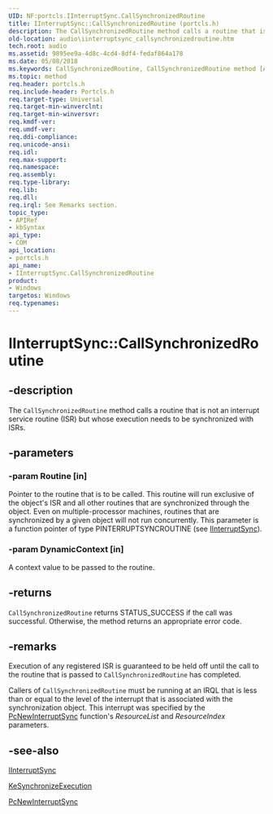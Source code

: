 ```yaml
---
UID: NF:portcls.IInterruptSync.CallSynchronizedRoutine
title: IInterruptSync::CallSynchronizedRoutine (portcls.h)
description: The CallSynchronizedRoutine method calls a routine that is not an interrupt service routine (ISR) but whose execution needs to be synchronized with ISRs.
old-location: audio\iinterruptsync_callsynchronizedroutine.htm
tech.root: audio
ms.assetid: 9895ee9a-4d8c-4cd4-8df4-fedaf864a178
ms.date: 05/08/2018
ms.keywords: CallSynchronizedRoutine, CallSynchronizedRoutine method [Audio Devices], CallSynchronizedRoutine method [Audio Devices],IInterruptSync interface, IInterruptSync interface [Audio Devices],CallSynchronizedRoutine method, IInterruptSync.CallSynchronizedRoutine, IInterruptSync::CallSynchronizedRoutine, audio.iinterruptsync_callsynchronizedroutine, audmp-routines_985e70ee-3e6b-4514-adb5-1b37f92c9ae4.xml, portcls/IInterruptSync::CallSynchronizedRoutine
ms.topic: method
req.header: portcls.h
req.include-header: Portcls.h
req.target-type: Universal
req.target-min-winverclnt: 
req.target-min-winversvr: 
req.kmdf-ver: 
req.umdf-ver: 
req.ddi-compliance: 
req.unicode-ansi: 
req.idl: 
req.max-support: 
req.namespace: 
req.assembly: 
req.type-library: 
req.lib: 
req.dll: 
req.irql: See Remarks section.
topic_type:
- APIRef
- kbSyntax
api_type:
- COM
api_location:
- portcls.h
api_name:
- IInterruptSync.CallSynchronizedRoutine
product:
- Windows
targetos: Windows
req.typenames: 
---
```


# IInterruptSync::CallSynchronizedRoutine


## -description


The <code>CallSynchronizedRoutine</code> method calls a routine that is not an interrupt service routine (ISR) but whose execution needs to be synchronized with ISRs.


## -parameters




### -param Routine [in]

Pointer to the routine that is to be called. This routine will run exclusive of the object's ISR and all other routines that are synchronized through the object. Even on multiple-processor machines, routines that are synchronized by a given object will not run concurrently. This parameter is a function pointer of type PINTERRUPTSYNCROUTINE (see <a href="https://docs.microsoft.com/windows-hardware/drivers/ddi/content/portcls/nn-portcls-iinterruptsync">IInterruptSync</a>).


### -param DynamicContext [in]

A context value to be passed to the routine.


## -returns



<code>CallSynchronizedRoutine</code> returns STATUS_SUCCESS if the call was successful. Otherwise, the method returns an appropriate error code.




## -remarks



Execution of any registered ISR is guaranteed to be held off until the call to the routine that is passed to <code>CallSynchronizedRoutine</code> has completed.

Callers of <code>CallSynchronizedRoutine</code> must be running at an IRQL that is less than or equal to the level of the interrupt that is associated with the synchronization object. This interrupt was specified by the <a href="https://docs.microsoft.com/windows-hardware/drivers/ddi/content/portcls/nf-portcls-pcnewinterruptsync">PcNewInterruptSync</a> function's <i>ResourceList</i> and <i>ResourceIndex</i> parameters.




## -see-also




<a href="https://docs.microsoft.com/windows-hardware/drivers/ddi/content/portcls/nn-portcls-iinterruptsync">IInterruptSync</a>



<a href="https://docs.microsoft.com/windows-hardware/drivers/ddi/content/wdm/nf-wdm-kesynchronizeexecution">KeSynchronizeExecution</a>



<a href="https://docs.microsoft.com/windows-hardware/drivers/ddi/content/portcls/nf-portcls-pcnewinterruptsync">PcNewInterruptSync</a>
 

 

